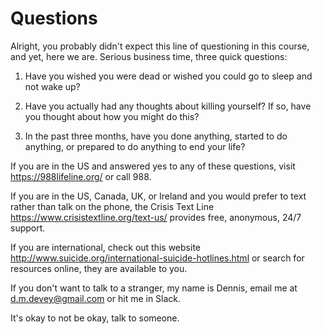 # Questions

Alright, you probably didn't expect this line of questioning in this
course, and yet, here we are. Serious business time, three quick
questions:

1.  Have you wished you were dead or wished you could go to sleep and
    not wake up?

2.  Have you actually had any thoughts about killing yourself? If so,
    have you thought about how you might do this?

3.  In the past three months, have you done anything, started to do
    anything, or prepared to do anything to end your life?

If you are in the US and answered yes to any of these questions, visit
<a href="https://988lifeline.org/" rel="noopener noreferrer"
target="_blank">https://988lifeline.org/</a> or call 988.

If you are in the US, Canada, UK, or Ireland and you would prefer to
text rather than talk on the phone, the Crisis Text Line
<a href="https://www.crisistextline.org/text-us/" rel="noopener"
target="_blank">https://www.crisistextline.org/text-us/</a> provides
free, anonymous, 24/7 support.

If you are international, check out this website
<a href="http://www.suicide.org/international-suicide-hotlines.html"
rel="noopener"
target="_blank">http://www.suicide.org/international-suicide-hotlines.html</a>
or search for resources online, they are available to you.

If you don't want to talk to a stranger, my name is Dennis, email me at
d.m.devey@gmail.com or hit me in Slack.

It's okay to not be okay, talk to someone.
